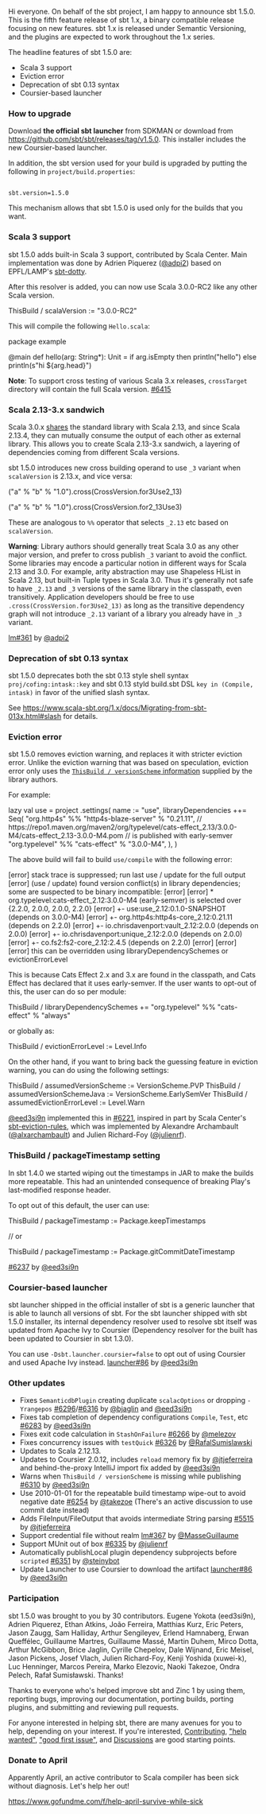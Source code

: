 Hi everyone. On behalf of the sbt project, I am happy to announce sbt 1.5.0. This is the fifth feature release of sbt 1.x, a binary compatible release focusing on new features. sbt 1.x is released under Semantic Versioning, and the plugins are expected to work throughout the 1.x series.

The headline features of sbt 1.5.0 are:

- Scala 3 support
- Eviction error
- Deprecation of sbt 0.13 syntax
- Coursier-based launcher

### How to upgrade

Download **the official sbt launcher** from SDKMAN or download from <https://github.com/sbt/sbt/releases/tag/v1.5.0>. This installer includes the new Coursier-based launcher.

In addition, the sbt version used for your build is upgraded by putting the following in `project/build.properties`:

<code>
sbt.version=1.5.0
</code>

This mechanism allows that sbt 1.5.0 is used only for the builds that you want.

### Scala 3 support

sbt 1.5.0 adds built-in Scala 3 support, contributed by Scala Center. Main implementation was done by Adrien Piquerez ([@adpi2][@adpi2]) based on EPFL/LAMP's [sbt-dotty](https://github.com/lampepfl/dotty/tree/master/sbt-dotty).

After this resolver is added, you can now use Scala 3.0.0-RC2 like any other Scala version.

<scala>
ThisBuild / scalaVersion := "3.0.0-RC2"
</scala>

This will compile the following `Hello.scala`:

<scala>
package example

@main def hello(arg: String*): Unit =
  if arg.isEmpty then println("hello")
  else println(s"hi ${arg.head}")
</scala>

**Note**: To support cross testing of various Scala 3.x releases, `crossTarget` directory will contain the full Scala version. [#6415][6415]

### Scala 2.13-3.x sandwich

Scala 3.0.x [shares](https://www.scala-lang.org/2019/12/18/road-to-scala-3.html) the standard library with Scala 2.13, and since Scala 2.13.4, they can mutually consume the output of each other as external library. This allows you to create Scala 2.13-3.x sandwich, a layering of dependencies coming from different Scala versions.

sbt 1.5.0 introduces new cross building operand to use `_3` variant when `scalaVersion` is 2.13.x, and vice versa:

<scala>
("a" % "b" % "1.0").cross(CrossVersion.for3Use2_13)

("a" % "b" % "1.0").cross(CrossVersion.for2_13Use3)
</scala>

These are analogous to `%%` operator that selects `_2.13` etc based on `scalaVersion`. 

**Warning**: Library authors should generally treat Scala 3.0 as any other major version, and prefer to cross publish `_3` variant to avoid the conflict. Some libraries may encode a particular notion in different ways for Scala 2.13 and 3.0. For example, arity abstraction may use Shapeless HList in Scala 2.13, but built-in Tuple types in Scala 3.0. Thus it's generally not safe to have `_2.13` and `_3` versions of the same library in the classpath, even transitively. Application developers should be free to use `.cross(CrossVersion.for3Use2_13)` as long as the transitive dependency graph will not introduce `_2.13` variant of a library you already have in `_3` variant.

[lm#361][lm361] by [@adpi2][@adpi2]

### Deprecation of sbt 0.13 syntax

sbt 1.5.0 deprecates both the sbt 0.13 style shell syntax `proj/cofing:intask::key` and sbt 0.13 styld build.sbt DSL `key in (Compile, intask)` in favor of the unified slash syntax.

See <https://www.scala-sbt.org/1.x/docs/Migrating-from-sbt-013x.html#slash> for details.

### Eviction error

sbt 1.5.0 removes eviction warning, and replaces it with stricter eviction error. Unlike the eviction warning that was based on speculation, eviction error only uses the [`ThisBuild / versionScheme` information][versionScheme] supplied by the library authors.

For example:

<scala>
lazy val use = project
  .settings(
    name := "use",
    libraryDependencies ++= Seq(
      "org.http4s" %% "http4s-blaze-server" % "0.21.11",
      // https://repo1.maven.org/maven2/org/typelevel/cats-effect_2.13/3.0.0-M4/cats-effect_2.13-3.0.0-M4.pom
      // is published with early-semver
      "org.typelevel" %% "cats-effect" % "3.0.0-M4",
    ),
  )
</scala>

The above build will fail to build `use/compile` with the following error:

<scala>
[error] stack trace is suppressed; run last use / update for the full output
[error] (use / update) found version conflict(s) in library dependencies; some are suspected to be binary incompatible:
[error]
[error]   * org.typelevel:cats-effect_2.12:3.0.0-M4 (early-semver) is selected over {2.2.0, 2.0.0, 2.0.0, 2.2.0}
[error]       +- use:use_2.12:0.1.0-SNAPSHOT                        (depends on 3.0.0-M4)
[error]       +- org.http4s:http4s-core_2.12:0.21.11                (depends on 2.2.0)
[error]       +- io.chrisdavenport:vault_2.12:2.0.0                 (depends on 2.0.0)
[error]       +- io.chrisdavenport:unique_2.12:2.0.0                (depends on 2.0.0)
[error]       +- co.fs2:fs2-core_2.12:2.4.5                         (depends on 2.2.0)
[error]
[error]
[error] this can be overridden using libraryDependencySchemes or evictionErrorLevel
</scala>

This is because Cats Effect 2.x and 3.x are found in the classpath, and Cats Effect has declared that it uses early-semver. If the user wants to opt-out of this, the user can do so per module:

<scala>
ThisBuild / libraryDependencySchemes += "org.typelevel" %% "cats-effect" % "always"
</scala>

or globally as:

<scala>
ThisBuild / evictionErrorLevel := Level.Info
</scala>

On the other hand, if you want to bring back the guessing feature in eviction warning, you can do using the following settings:

<scala>
ThisBuild / assumedVersionScheme := VersionScheme.PVP
ThisBuild / assumedVersionSchemeJava := VersionScheme.EarlySemVer
ThisBuild / assumedEvictionErrorLevel := Level.Warn
</scala>

[@eed3si9n][@eed3si9n] implemented this in [#6221][6221], inspired in part by Scala Center's [sbt-eviction-rules](https://github.com/scalacenter/sbt-eviction-rules), which was implemented by Alexandre Archambault ([@alxarchambault][@alxarchambault]) and Julien Richard-Foy ([@julienrf][@julienrf]).

### ThisBuild / packageTimestamp setting

In sbt 1.4.0 we started wiping out the timestamps in JAR to make the builds more repeatable. This had an unintended consequence of breaking Play's last-modified response header.

To opt out of this default, the user can use:

<scala>
ThisBuild / packageTimestamp := Package.keepTimestamps

// or

ThisBuild / packageTimestamp := Package.gitCommitDateTimestamp
</scala>

[#6237][6237] by [@eed3si9n][@eed3si9n]

### Coursier-based launcher

sbt launcher shipped in the official installer of sbt is a generic launcher that is able to launch all versions of sbt. For the sbt launcher shipped with sbt 1.5.0 installer, its internal dependency resolver used to resolve sbt itself was updated from Apache Ivy to Coursier (Dependency resolver for the built has been updated to Coursier in sbt 1.3.0).

You can use `-Dsbt.launcher.coursier=false` to opt out of using Coursier and used Apache Ivy instead. [launcher#86][launcher86] by [@eed3si9n][@eed3si9n]

### Other updates

- Fixes `SemanticdbPlugin` creating duplicate `scalacOptions` or dropping `-Yrangepos` [#6296][6296]/[#6316][6316] by [@bjaglin][@bjaglin] and [@eed3si9n][@eed3si9n]
- Fixes tab completion of dependency configurations `Compile`, `Test`, etc [#6283][6283] by [@eed3si9n][@eed3si9n]
- Fixes exit code calculation in `StashOnFailure` [#6266][6266] by [@melezov][@melezov]
- Fixes concurrency issues with `testQuick` [#6326][6326] by [@RafalSumislawski][@RafalSumislawski]
- Updates to Scala 2.12.13.
- Updates to Coursier 2.0.12, includes `reload` memory fix by [@jtjeferreira] and behind-the-proxy IntelliJ import fix added by [@eed3si9n][@eed3si9n]
- Warns when `ThisBuild / versionScheme` is missing while publishing [#6310][6310] by [@eed3si9n][@eed3si9n]
- Use 2010-01-01 for the repeatable build timestamp wipe-out to avoid negative date [#6254][6254] by [@takezoe][@takezoe] (There's an active discussion to use commit date instead)
- Adds FileInput/FileOutput that avoids intermediate String parsing [#5515][5515] by [@jtjeferreira][@jtjeferreira]
- Support credential file without realm [lm#367][lm367] by [@MasseGuillaume][@MasseGuillaume]
- Support MUnit out of box [#6335][6335] by [@julienrf][@julienrf]
- Automatically publishLocal plugin dependency subprojects before `scripted` [#6351][6351] by [@steinybot][@steinybot]
- Update Launcher to use Coursier to download the artifact [launcher#86][launcher86] by [@eed3si9n][@eed3si9n]

### Participation

sbt 1.5.0 was brought to you by 30 contributors. Eugene Yokota (eed3si9n), Adrien Piquerez, Ethan Atkins, João Ferreira, Matthias Kurz, Eric Peters, Jason Zaugg, Sam Halliday, Arthur Sengileyev, Erlend Hamnaberg, Erwan Queffélec, Guillaume Martres, Guillaume Massé, Martin Duhem, Mirco Dotta, Arthur McGibbon, Brice Jaglin, Cyrille Chepelov, Dale Wijnand, Eric Meisel, Jason Pickens, Josef Vlach, Julien Richard-Foy, Kenji Yoshida (xuwei-k), Luc Henninger, Marcos Pereira, Marko Elezovic, Naoki Takezoe, Ondra Pelech, Rafał Sumisławski. Thanks!

Thanks to everyone who's helped improve sbt and Zinc 1 by using them, reporting bugs, improving our documentation, porting builds, porting plugins, and submitting and reviewing pull requests.

For anyone interested in helping sbt, there are many avenues for you to help, depending on your interest. If you're interested, [Contributing](https://github.com/sbt/sbt/blob/develop/CONTRIBUTING.md), ["help wanted"](https://github.com/sbt/sbt/issues?q=is%3Aissue+is%3Aopen+label%3A%22help+wanted%22), ["good first issue"](https://github.com/sbt/sbt/issues?q=is%3Aissue+is%3Aopen+label%3A%22good+first+issue%22), and [Discussions](https://github.com/sbt/sbt/discussions/) are good starting points.

### Donate to April

Apparently April, an active contributor to Scala compiler has been sick without diagnosis. Let's help her out!

https://www.gofundme.com/f/help-april-survive-while-sick

  [versionScheme]: https://www.scala-sbt.org/1.x/docs/Publishing.html#Version+scheme
  [@adpi2]: https://twitter.com/adrienpi2
  [@jtjeferreira]: https://github.com/jtjeferreira
  [@takezoe]: https://github.com/takezoe
  [@eed3si9n]: https://twitter.com/eed3si9n
  [@julienrf]: https://twitter.com/julienrf
  [@alxarchambault]: https://twitter.com/alxarchambault
  [@bjaglin]: https://github.com/bjaglin
  [@RafalSumislawski]: https://github.com/RafalSumislawski
  [@melezov]: https://github.com/melezov
  [@MasseGuillaume]: https://github.com/MasseGuillaume
  [@steinybot]: https://github.com/steinybot
  [@arixmkii]: https://github.com/arixmkii
  [lm361]: https://github.com/sbt/librarymanagement/pull/361
  [lm367]: https://github.com/sbt/librarymanagement/pull/367
  [6296]: https://github.com/sbt/sbt/pull/6296
  [5515]: https://github.com/sbt/sbt/pull/5515
  [6254]: https://github.com/sbt/sbt/pull/6254
  [6221]: https://github.com/sbt/sbt/pull/6221
  [6283]: https://github.com/sbt/sbt/pull/6283
  [6237]: https://github.com/sbt/sbt/pull/6237
  [6316]: https://github.com/sbt/sbt/pull/6316
  [6310]: https://github.com/sbt/sbt/pull/6310
  [6326]: https://github.com/sbt/sbt/pull/6326
  [6266]: https://github.com/sbt/sbt/pull/6266
  [6335]: https://github.com/sbt/sbt/pull/6335
  [6351]: https://github.com/sbt/sbt/pull/6351
  [6403]: https://github.com/sbt/sbt/pull/6403
  [6401]: https://github.com/sbt/sbt/pull/6401
  [6397]: https://github.com/sbt/sbt/pull/6397
  [6408]: https://github.com/sbt/sbt/pull/6408
  [6415]: https://github.com/sbt/sbt/issues/6415
  [launcher86]: https://github.com/sbt/launcher/pull/86
  [launcher89]: https://github.com/sbt/launcher/pull/89
  [launcher92]: https://github.com/sbt/launcher/pull/92
  [launcher93]: https://github.com/sbt/launcher/pull/93
  [zinc968]: https://github.com/sbt/zinc/pull/968
  [lm372]: https://github.com/sbt/librarymanagement/pull/372
